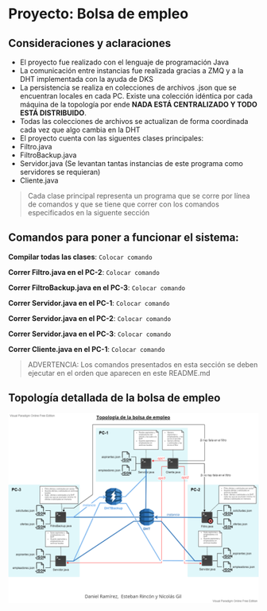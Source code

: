 # Proyecto: Bolsa de empleo

## Consideraciones y aclaraciones

* El proyecto fue realizado con el lenguaje de programación Java
* La comunicación entre instancias fue realizada gracias a ZMQ y a la DHT implementada con la ayuda de DKS
* La persistencia se realiza en colecciones de archivos .json que se encuentran locales en cada PC. Existe una colección idéntica por cada máquina de la topología por ende **NADA ESTÁ CENTRALIZADO Y TODO ESTÁ DISTRIBUIDO**.
* Todas las colecciones de archivos se actualizan de forma coordinada cada vez que algo cambia en la DHT
* El proyecto cuenta con las siguentes clases principales:
*   Filtro.java
*   FiltroBackup.java
*   Servidor.java (Se levantan tantas instancias de este programa como servidores se requieran)
*   Cliente.java
> Cada clase principal representa un programa que se corre por línea de comandos y que se tiene que correr con los comandos especificados en la siguente sección

## Comandos para poner a funcionar el sistema:

**Compilar todas las clases**: `Colocar comando`

**Correr Filtro.java en el PC-2**: `Colocar comando`

**Correr FiltroBackup.java en el PC-3**: `Colocar comando`

**Correr Servidor.java en el PC-1**: `Colocar comando`

**Correr Servidor.java en el PC-2**: `Colocar comando`

**Correr Servidor.java en el PC-3**: `Colocar comando`

**Correr Cliente.java en el PC-1**: `Colocar comando`

> ADVERTENCIA: Los comandos presentados en esta sección se deben ejecutar en el orden que aparecen en este README.md

## Topología detallada de la bolsa de empleo

![](images/topologiaBolsaDeEmpleo.png)
